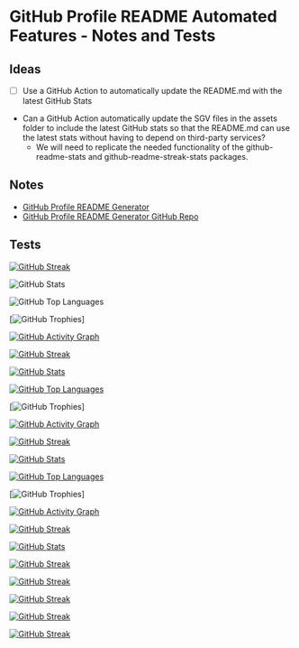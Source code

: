 # GitHub Profile README Automated Features - Notes and Tests

## Ideas

- [ ] Use a GitHub Action to automatically update the README.md with the latest
GitHub Stats

- Can a GitHub Action automatically update the SGV files in the assets
folder to include the latest GitHub stats so that the README.md can use the
latest stats without having to depend on third-party services?
  - We will need to replicate the needed functionality of the github-readme-stats
and github-readme-streak-stats packages.

## Notes

- [GitHub Profile README Generator](https://rahuldkjain.github.io/gh-profile-readme-generator/)
- [GitHub Profile README Generator GitHub Repo](https://github.com/rahuldkjain/github-profile-readme-generator)

## Tests

[![GitHub Streak](https://github-readme-streak-stats.herokuapp.com?user=JAKimball)](https://git.io/streak-stats)

![GitHub Stats](https://github-readme-stats.vercel.app/api?username=JAKimball&show_icons=true&theme=radical)

![GitHub Top Languages](https://github-readme-stats.vercel.app/api/top-langs/?username=JAKimball&layout=compact&theme=radical)

[![GitHub Trophies](https://github-profile-trophy.vercel.app/?username=JAKimball&theme=onedark)]

[![GitHub Activity Graph](https://activity-graph.herokuapp.com/graph?username=JAKimball&theme=github)](https://git.io/JAKimball)

[![GitHub Streak](https://github-readme-streak-stats.herokuapp.com?user=JAKimball&theme=github)](https://git.io/JAKimball)

[![GitHub Stats](https://github-readme-stats.vercel.app/api?username=JAKimball&show_icons=true&theme=github)](https://git.io/JAKimball)

[![GitHub Top Languages](https://github-readme-stats.vercel.app/api/top-langs/?username=JAKimball&layout=compact&theme=github)](https://git.io/JAKimball)

[![GitHub Trophies](https://github-profile-trophy.vercel.app/?username=JAKimball&theme=github)]

[![GitHub Activity Graph](https://activity-graph.herokuapp.com/graph?username=JAKimball&theme=github)](https://git.io/JAKimball)

[![GitHub Streak](https://github-readme-streak-stats.herokuapp.com?user=JAKimball&theme=github-dark)](https://git.io/JAKimball)

[![GitHub Stats](https://github-readme-stats.vercel.app/api?username=JAKimball&show_icons=true&theme=github-dark)](https://git.io/JAKimball)

[![GitHub Top Languages](https://github-readme-stats.vercel.app/api/top-langs/?username=JAKimball&layout=compact&theme=github-dark)](https://git.io/JAKimball)

[![GitHub Trophies](https://github-profile-trophy.vercel.app/?username=JAKimball&theme=github-dark)]

[![GitHub Activity Graph](https://activity-graph.herokuapp.com/graph?username=JAKimball&theme=github-dark)](https://git.io/JAKimball)

[![GitHub Streak](https://github-readme-streak-stats.herokuapp.com?user=JAKimball&theme=highcontrast)](https://git.io/JAKimball)

[![GitHub Stats](https://github-readme-stats.vercel.app/api?username=JoshuaKGoldberg&show_icons=true&theme=highcontrast)](https://git.io/JAKimball)

[![GitHub Streak](https://github-readme-streak-stats.herokuapp.com?user=JAKimball&theme=merko&card_width=800)](https://git.io/streak-stats)

[![GitHub Streak](https://github-readme-streak-stats.herokuapp.com?user=JAKimball&theme=vue&card_width=800)](https://git.io/streak-stats)

[![GitHub Streak](https://github-readme-streak-stats.herokuapp.com?user=JoshuaKGoldberg&theme=vue-dark&card_width=800)](https://git.io/streak-stats)

[![GitHub Streak](https://github-readme-streak-stats.herokuapp.com?user=JAKimball&theme=ocean-gradient&card_width=600)](https://git.io/streak-stats)

[![GitHub Streak](https://github-readme-streak-stats.herokuapp.com?user=JAKimball&theme=garden&card_width=600&background=355535&border=355535)](https://git.io/streak-stats)
